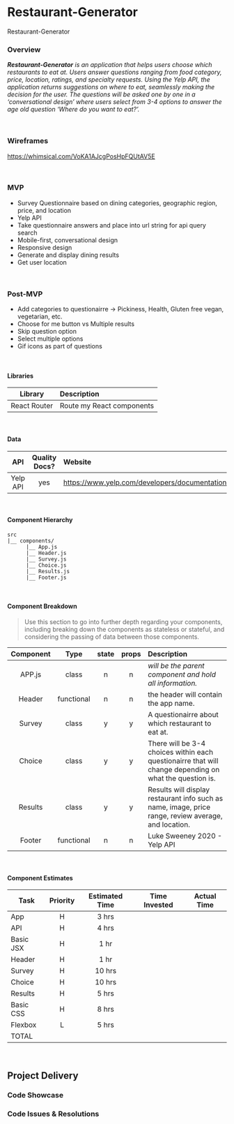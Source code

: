 # Restaurant-Generator
Restaurant-Generator


### Overview

_**Restaurant-Generator** is an application that helps users choose which restaurants to eat at. Users answer questions ranging from food category, price, location, ratings, and specialty requests. Using the Yelp API, the application returns suggestions on where to eat, seamlessly making the decision for the user. The questions will be asked one by one in a ‘conversational design’ where users select from 3-4 options to answer the age old question ‘Where do you want to eat?’._

<br>

### Wireframes

https://whimsical.com/VoKA1AJcgPosHpFQUtAV5E

<br>


### MVP

- Survey Questionnaire based on dining categories, geographic region, price, and location
- Yelp API
- Take questionnaire answers and place into url string for api query search 
- Mobile-first, conversational design
- Responsive design
- Generate and display dining results
- Get user location


<br>

### Post-MVP

- Add categories to questionairre -> Pickiness, Health, Gluten free vegan, vegetarian, etc.
- Choose for me button vs Multiple results
- Skip question option
- Select multiple options
- Gif icons as part of questions


<br>

#### Libraries



|     Library      | Description                                |
| :--------------: | :----------------------------------------- |
|   React Router   | Route my React components |


<br>

#### Data



|    API     | Quality Docs? | Website       | Sample Query                            |
| :--------: | :-----------: | :------------ | :-------------------------------------- |
| Yelp API |      yes      | https://www.yelp.com/developers/documentation/v3/get_started | https://api.yelp.com/v3/businesses/search?=&term=restaurants&location=10710|

<br>

#### Component Hierarchy



```
src
|__ components/
      |__ App.js
      |__ Header.js
      |__ Survey.js
      |__ Choice.js
      |__ Results.js
      |__ Footer.js
```

<br>

#### Component Breakdown

> Use this section to go into further depth regarding your components, including breaking down the components as stateless or stateful, and considering the passing of data between those components.

|  Component   |    Type    | state | props | Description                                                      |
| :----------: | :--------: | :---: | :---: | :--------------------------------------------------------------- |
|    APP.js    | class |   n   |   n   | _will be the parent component and hold all information._               |
|  Header | functional |   n   |   n   | the header will contain the app name.      |
|   Survey   |   class   |   y  |   y   | A questionairre about which restaurant to eat at.    |               |
|   Choice   | class |   y   |   y   | There will be 3-4 choices within each questionairre that will change depending on what the question is. |
|    Results    | class |   y   |   y   | Results will display restaurant info such as name, image, price range, review average, and location. |
|    Footer  | functional |   n   |   n   | Luke Sweeney 2020 - Yelp API |

<br>


#### Component Estimates


| Task                | Priority | Estimated Time | Time Invested | Actual Time |
| ------------------- | :------: | :------------: | :-----------: | :---------: |
| App  |    H    |     3 hrs      |          |      |
| API |    H     |     4 hrs      |          |          |
|  Basic JSX |    H     |     1 hr     |          |         |
|  Header |    H     |     1 hr     |          |         |
| Survey |    H     |     10 hrs      |          |          |
| Choice |    H     |     10 hrs      |          |          |
| Results |    H     |     5 hrs      |          |          |
| Basic CSS |    H     |     8 hrs      |          |         |
| Flexbox |    L     |     5 hrs      |          |         |
| TOTAL               |          |           |         |          |

<br>


## Project Delivery

### Code Showcase


### Code Issues & Resolutions

